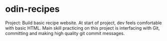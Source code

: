 # odin-recipes
Project: Build basic recipe website. At start of project, dev feels comfortable with basic HTML. Main skill practicing on this project is interfacing with Git, committing and making high quality git commit messages. 
